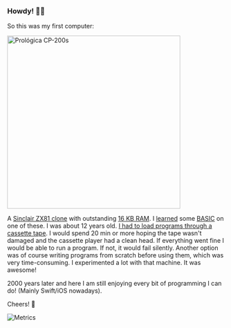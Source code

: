 ### Howdy! 👋🏻

So this was my first computer:

<img src="https://i.imgur.com/2q0flQc.jpg" width="400" alt="Prológica CP-200s">

A [Sinclair ZX81 clone](https://www.youtube.com/watch?v=SFAWHB2BKOg) with outstanding [16 KB RAM](https://www.google.com/url?sa=t&rct=j&q=&esrc=s&source=web&cd=&cad=rja&uact=8&ved=2ahUKEwiSwKGEp6_tAhWyy4UKHdN9B88QFjAHegQIEBAC&url=https%3A%2F%2Fk1.spdns.de%2FVintage%2FSinclair%2F80%2FClones%2FProlo%25CC%2581gica%252C%2520Brazil%2F&usg=AOvVaw2vsc7dd_lNfyYQU0yDWCGR). I [learned](https://i.imgur.com/1717IAm.jpg) some [BASIC](https://en.wikipedia.org/wiki/BASIC) on one of these. I was about 12 years old. [I had to load programs through a cassette tape](https://www.youtube.com/watch?v=BnHW-f5ayhs). I would spend 20 min or more hoping the tape wasn't damaged and the cassette player had a clean head. If everything went fine I would be able to run a program. If not, it would fail silently. Another option was of course writing programs from scratch before using them, which was very time-consuming. I experimented a lot with that machine. It was awesome!

2000 years later and here I am still enjoying every bit of programming I can do! (Mainly Swift/iOS nowadays).

Cheers! 🍻

![Metrics](https://metrics.lecoq.io/backslash-f?template=classic&base.header=0&base.activity=0&base.community=0&base.repositories=0&base.metadata=0&isocalendar=1&isocalendar.duration=full-year&config.timezone=Europe%2FBerlin)
